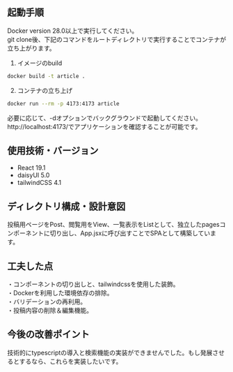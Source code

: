## 起動手順
Docker version 28.0以上で実行してください。  
git clone後、下記のコマンドをルートディレクトリで実行することでコンテナが立ち上がります。    
1. イメージのbuild
````bash
docker build -t article .
````
2. コンテナの立ち上げ
````bash
docker run --rm -p 4173:4173 article
````
必要に応じて、-dオプションでバックグラウンドで起動してください。  
http://localhost:4173/でアプリケーションを確認することが可能です。
## 使用技術・バージョン
- React 19.1
- daisyUI 5.0
- tailwindCSS 4.1
## ディレクトリ構成・設計意図
投稿用ページをPost、閲覧用をView、一覧表示をListとして、独立したpagesコンポーネントに切り出し、App.jsxに呼び出すことでSPAとして構築しています。
## 工夫した点
・コンポーネントの切り出しと、tailwindcssを使用した装飾。  
・Dockerを利用した環境依存の排除。  
・バリデーションの再利用。  
・投稿内容の削除＆編集機能。
## 今後の改善ポイント
技術的にtypescriptの導入と検索機能の実装ができませんでした。もし発展させるとするなら、これらを実装したいです。
